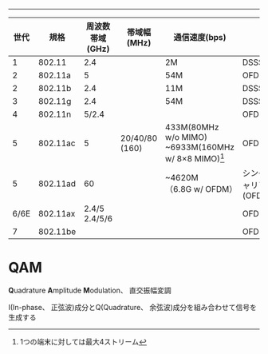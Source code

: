 
---

| 世代   | 規格       | 周波数帯域(GHz)       | 帯域幅(MHz)          | 通信速度(bps)                                              |                    |
| ---- | -------- | ---------------- | ----------------- | ------------------------------------------------------ | ------------------ |
| 1    | 802.11   | 2.4              |                   | 2M                                                     | DSSS/FHSS          |
| 2    | 802.11a  | 5                |                   | 54M                                                    | OFDM               |
| 2    | 802.11b  | 2.4              |                   | 11M                                                    | DSSS               |
| 3    | 802.11g  | 2.4              |                   | 54M                                                    | DSSS/OFDM          |
| 4    | 802.11n  | 5/2.4            |                   |                                                        | OFDM               |
| 5    | 802.11ac | 5                | 20/40/80<br>(160) | 433M(80MHz w/o MIMO)<br>~6933M(160MHz w/ 8×8 MIMO)[^1] | OFDM               |
| 5    | 802.11ad | 60               |                   | ~4620M<br>（6.8G w/ OFDM）                               | シングルキャリア<br>(OFDM) |
| 6/6E | 802.11ax | 2.4/5<br>2.4/5/6 |                   |                                                        | OFDMA              |
| 7    | 802.11be |                  |                   |                                                        | OFDMA              |



[^1]: 1つの端末に対しては最大4ストリーム

# QAM
**Q**uadrature **A**mplitude **M**odulation、 直交振幅変調

I(In-phase、 正弦波)成分とQ(Quadrature、 余弦波)成分を組み合わせて信号を生成する